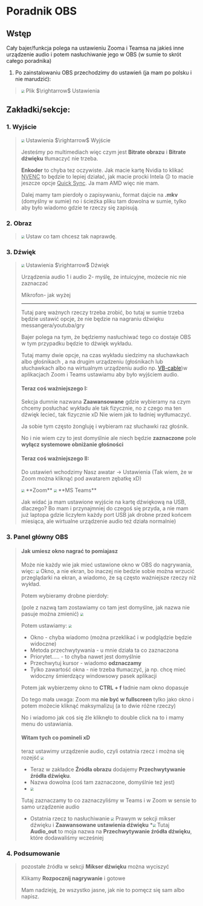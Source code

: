 # Poradnik OBS

## Wstęp

Cały bajer/funkcja polega na ustawieniu Zooma i Teamsa na jakieś inne urządzenie audio i potem nasłuchiwanie jego w OBS (w sumie to skrót całego poradnika)

1. Po zainstalowaniu OBS przechodzimy do ustawień (ja mam po polsku i nie marudzić):

> <img src="./OBS_1.png" style="zoom:50%;" />
> Plik $\rightarrow$ Ustawienia

## Zakładki/sekcje:

### 1. Wyjście

> <img src="./OBS_2.png" style="zoom: 50%;" />
> Ustawienia $\rightarrow$ Wyjście
>
> Jesteśmy po multimediach więc czym jest **Bitrate obrazu** i **Bitrate dźwięku** tłumaczyć nie trzeba.
> 
> **Enkoder** to chyba tez oczywiste. Jak macie kartę Nvidia to klikać <u>NVENC</u> to będzie to lepiej działać, jak macie procki Intela 😔 to macie jeszcze opcje <u>Quick Sync</u>. Ja mam AMD więc nie mam.
>
> Dalej mamy tam pierdoły o zapisywaniu, format dajcie na **.mkv** (domyślny w sumie) no i ścieżka pliku tam dowolna w sumie, tylko aby było wiadomo gdzie te rzeczy się zapisują.
> 

### 2. Obraz
><img src="./OBS_9.png" style="zoom: 50%;" />
>Ustaw co tam chcesz tak naprawdę.

### 3. Dźwięk
> <img src="./OBS_3.png" style="zoom: 50%;" />
> Ustawienia $\rightarrow$ Dźwięk
>
> Urządzenia audio 1 i audio 2- myślę, że intuicyjne, możecie nic nie zaznaczać
>
> Mikrofon- jak wyżej
>
> ___
> Tutaj parę ważnych rzeczy trzeba zrobić, bo tutaj w sumie trzeba będzie ustawić opcje, że nie będzie na nagraniu dźwięku messangera/youtuba/gry
>
> Bajer polega na tym, że będziemy nasłuchiwać tego co dostaje OBS w tym przypadku będzie to dźwięk wykładu.
>
> Tutaj mamy dwie opcje, na czas wykładu siedzimy na słuchawkach albo głośnikach , a na drugim urządzeniu (głośnikach lub słuchawkach albo na wirtualnym urządzeniu audio np. [VB-cable](https://vb-audio.com/Cable/))w aplikacjach Zoom i Teams ustawiamu aby było wyjściem audio.
>
> #### Teraz coś ważniejszego I:
>
> Sekcja dumnie nazwana **Zaawansowane** gdzie wybieramy na czym chcemy posłuchać wykładu ale tak fizycznie, no z czego ma ten dźwięk lecieć, tak fizycznie xD Nie wiem jak to ładniej wytłumaczyć.
>
> Ja sobie tym często żongluję i wybieram raz słuchawki raz głośnik.
>
> No i nie wiem czy to jest domyślnie ale niech będzie **zaznaczone** pole **wyłącz systemowe obniżanie głośności** 
>
>
> #### Teraz coś ważniejszego II:
>
>
> Do ustawień wchodzimy Nasz awatar $\rightarrow$ Ustawienia
> (Tak wiem, że w Zoom można kliknąć pod awatarem zębatkę xD)
>
> <img src="./OBS_4.png" style="zoom: 50%;" />
> **Zoom** 
>
> <img src="./OBS_5.PNG" style="zoom: 50%;" />
> **MS Teams**
>
> Jak widać ja mam ustawione wyjście na kartę dźwiękową na USB, dlaczego? Bo mam i przynajmniej do czegoś się przyda, a nie mam już laptopa gdzie liczyłem każdy port USB jak drobne przed końcem miesiąca, ale wirtualne urządzenie audio też działa normalnie)
>
> 
### 3. Panel główny OBS
> #### Jak umiesz okno nagrać to pomiajasz
> Może nie każdy wie jak mieć ustawione okno w OBS do nagrywania, więc:
> <img src="./OBS_6.png" style="zoom: 50%;" />
> Okno, a nie ekran, bo inaczej nie bedzie sobie można wrzucić przeglądarki na ekran, a wiadomo, że są często ważniejsze rzeczy niż wykład.
>
> Potem wybieramy drobne pierdoły:
>
> (pole z nazwą tam zostawiamy co tam jest domyślne, jak nazwa nie pasuje można zmienić)
> <img src="./OBS_7.png" style="zoom: 50%;" />
>
> Potem ustawiamy:
> <img src="./OBS_8.png" style="zoom: 50%;" />
> * Okno - chyba wiadomo (można przeklikać i w podglądzie będzie widoczne)
> * Metoda przechwytywania - u mnie działa ta co zaznaczona
> * Priorytet..... - to chyba nawet jest domyślnie
> * Przechwytuj kursor - wiadomo **odznaczamy**
> * Tylko zawartość okna - nie trzeba tłumaczyć, ja np. chcę mieć widoczny śmierdzący windowsowy pasek aplikacji
>
> Potem jak wybierzemy okno to **CTRL + f** ładnie nam okno dopasuje
>
> Do tego mała uwaga:
> Zoom ma **nie być w fullscreen** tylko jako okno i potem możecie kliknąć maksymalizuj (a to dwie różne rzeczy)
>
> No i wiadomo jak coś się źle kliknęło to double click na to i mamy menu do ustawiania.
>
> #### Witam tych co pomineli xD
>
> teraz ustawimy urządzenie audio, czyli ostatnia rzecz i można się rozejść
> <img src="./OBS_10.png" style="zoom: 50%;" />
>
> * Teraz w zakładce **Źródła obrazu** dodajemy **Przechwytywanie źródła dźwięku**.
> * Nazwa dowolna (coś tam zaznaczone, domyślnie też jest)
> * <img src="./OBS_11.png" style="zoom: 50%;" />
> Tutaj zaznaczamy to co zaznaczyliśmy w Teams i w Zoom w sensie to samo urządzenie audio
> * Ostatnia rzecz to nasłuchiwanie
>   <img src="./OBS_12.png" style="zoom: 50%;" />
>   Prawym w sekcji mikser dźwięku i **Zaawansowane ustawienia dźwięku**
>   *<img src="./OBS_13.png" style="zoom: 50%;" />
>   Tutaj **Audio_out** to moja nazwa na **Przechwytywanie źródła dźwięku**, które dodawaliśmy wcześniej
>
### 4. Podsumowanie

> pozostałe źródła w sekcji **Mikser dźwięku** można wyciszyć
>
> Klikamy **Rozpocznij nagrywanie** i gotowe
>
> Mam nadzieję, że wszystko jasne, jak nie to pomęcz się sam albo napisz.


